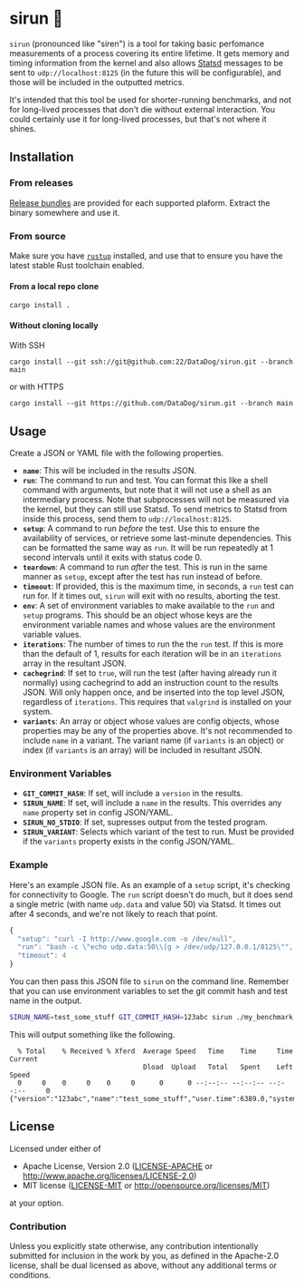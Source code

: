 # sirun 🚨

`sirun` (pronounced like "siren") is a tool for taking basic perfomance
measurements of a process covering its entire lifetime. It gets memory and
timing information from the kernel and also allows
[Statsd](https://github.com/statsd/statsd#usage) messages to be sent to
`udp://localhost:8125` (in the future this will be configurable), and those will
be included in the outputted metrics.

It's intended that this tool be used for shorter-running benchmarks, and not for
long-lived processes that don't die without external interaction. You could
certainly use it for long-lived processes, but that's not where it shines.

## Installation


### From releases

[Release bundles](https://github.com/DataDog/sirun/releases) are provided for
each supported plaform. Extract the binary somewhere and use it.

### From source

Make sure you have [`rustup`](https://rustup.rs/) installed, and use that to
ensure you have the latest stable Rust toolchain enabled.

#### From a local repo clone

`cargo install .`

#### Without cloning locally

With SSH

`cargo install --git ssh://git@github.com:22/DataDog/sirun.git --branch main`

or with HTTPS

`cargo install --git https://github.com/DataDog/sirun.git --branch main`

## Usage

Create a JSON or YAML file with the following properties.

* **`name`**: This will be included in the results JSON.
* **`run`**: The command to run and test. You can format this like a shell
  command with arguments, but note that it will not use a shell as an
  intermediary process. Note that subprocesses will not be measured via the
  kernel, but they can still use Statsd. To send metrics to Statsd from inside
  this process, send them to `udp://localhost:8125`.
* **`setup`**: A command to run _before_ the test. Use this to ensure the
  availability of services, or retrieve some last-minute dependencies. This can
  be formatted the same way as `run`. It will be run repeatedly at 1 second
  intervals until it exits with status code 0.
* **`teardown`**: A command to run _after_ the test. This is run in the same
  manner as `setup`, except after the test has run instead of before.
* **`timeout`**: If provided, this is the maximum time, in seconds, a `run` test
  can run for. If it times out, `sirun` will exit with no results, aborting the
  test.
* **`env`**: A set of environment variables to make available to the `run` and
  `setup` programs. This should be an object whose keys are the environment
  variable names and whose values are the environment variable values.
* **`iterations`**: The number of times to run the the `run` test. If this is
  more than the default of 1, results for each iteration will be in an
  `iterations` array in the resultant JSON.
* **`cachegrind`**: If set to `true`, will run the test (after having already
  run it normally) using cachegrind to add an instruction count to the results
  JSON. Will only happen once, and be inserted into the top level JSON,
  regardless of `iterations`. This requires that `valgrind` is installed on your
  system.
* **`variants`**: An array or object whose values are config objects, whose
  properties may be any of the properties above. It's not recommended to include
  `name` in a variant. The variant name (if `variants` is an object) or index
  (if `variants` is an array) will be included in resultant JSON.

### Environment Variables

* **`GIT_COMMIT_HASH`**: If set, will include a `version` in the
  results.
* **`SIRUN_NAME`**: If set, will include a `name` in the results. This overrides
  any `name` property set in config JSON/YAML.
* **`SIRUN_NO_STDIO`**: If set, supresses output from the tested program.
* **`SIRUN_VARIANT`**: Selects which variant of the test to run. Must be
  provided if the `variants` property exists in the config JSON/YAML.

### Example

Here's an example JSON file. As an example of a `setup` script, it's checking for
connectivity to Google. The `run` script doesn't do much, but it does send a
single metric (with name `udp.data` and value 50) via Statsd. It times out after
4 seconds, and we're not likely to reach that point.

```js
{
  "setup": "curl -I http://www.google.com -o /dev/null",
  "run": "bash -c \"echo udp.data:50\\|g > /dev/udp/127.0.0.1/8125\"",
  "timeout": 4
}
```

You can then pass this JSON file to `sirun` on the command line. Remember that
you can use environment variables to set the git commit hash and test name in
the output.

```sh
SIRUN_NAME=test_some_stuff GIT_COMMIT_HASH=123abc sirun ./my_benchmark.json
```

This will output something like the following.

```
  % Total    % Received % Xferd  Average Speed   Time    Time     Time  Current
                                 Dload  Upload   Total   Spent    Left  Speed
  0     0    0     0    0     0      0      0 --:--:-- --:--:-- --:--:--     0
{"version":"123abc","name":"test_some_stuff","user.time":6389.0,"system.time":8737.0,"udp.data":50.0,"max.res.size":2240512.0}
```

## License

Licensed under either of

 * Apache License, Version 2.0 ([LICENSE-APACHE](LICENSE-APACHE) or http://www.apache.org/licenses/LICENSE-2.0)
 * MIT license ([LICENSE-MIT](LICENSE-MIT) or http://opensource.org/licenses/MIT)

at your option.

### Contribution

Unless you explicitly state otherwise, any contribution intentionally submitted
for inclusion in the work by you, as defined in the Apache-2.0 license, shall be
dual licensed as above, without any additional terms or conditions.
